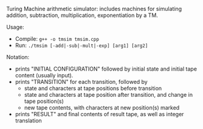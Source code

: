 Turing Machine arithmetic simulator: includes machines for simulating addition, subtraction, multiplication, exponentiation by a TM.

Usage:
- Compile: `g++ -o tmsim tmsim.cpp`
- Run: `./tmsim [-add|-sub|-mult|-exp] [arg1] [arg2]`

Notation:
- prints "INITIAL CONFIGURATION" followed by initial state and initial tape content (usually input).
- prints "TRANSITION" for each transition, followed by
    - state and characters at tape positions before transition
    - state and characters at tape position after transition, and change in tape position(s)
    - new tape contents, with characters at new position(s) marked
- prints "RESULT" and final contents of result tape, as well as integer translation
